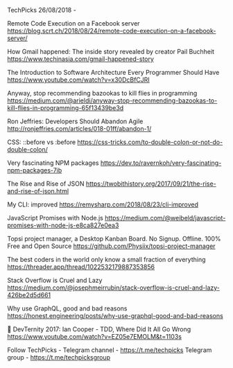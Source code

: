 TechPicks 26/08/2018 -

Remote Code Execution on a Facebook server
https://blog.scrt.ch/2018/08/24/remote-code-execution-on-a-facebook-server/

How Gmail happened: The inside story revealed by creator Pail Buchheit
https://www.techinasia.com/gmail-happened-story

The Introduction to Software Architecture Every Programmer Should Have
https://www.youtube.com/watch?v=x30DcBfCJRI

Anyway, stop recommending bazookas to kill flies in programming
https://medium.com/@arieldi/anyway-stop-recommending-bazookas-to-kill-flies-in-programming-65f13439be3d

Ron Jeffries: Developers Should Abandon Agile
http://ronjeffries.com/articles/018-01ff/abandon-1/

CSS: ::before vs :before
https://css-tricks.com/to-double-colon-or-not-do-double-colon/

Very fascinating NPM packages
https://dev.to/ravernkoh/very-fascinating-npm-packages-7ib

The Rise and Rise of JSON
https://twobithistory.org/2017/09/21/the-rise-and-rise-of-json.html

My CLI: improved
https://remysharp.com/2018/08/23/cli-improved

JavaScript Promises with Node.js
https://medium.com/@weibeld/javascript-promises-with-node-js-e8ca827e0ea3

Topsi project manager, a Desktop Kanban Board. No Signup. Offline. 100% Free and Open Source
https://github.com/Physiix/topsi-project-manager

The best coders in the world only know a small fraction of everything
https://threader.app/thread/1022532179887353856

Stack Overflow is Cruel and Lazy
https://medium.com/@josephmeirrubin/stack-overflow-is-cruel-and-lazy-426be2d5d661

Why use GraphQL, good and bad reasons
https://honest.engineering/posts/why-use-graphql-good-and-bad-reasons

🚀 DevTernity 2017: Ian Cooper - TDD, Where Did It All Go Wrong
https://www.youtube.com/watch?v=EZ05e7EMOLM&t=1103s

Follow TechPicks -
Telegram channel - https://t.me/techpicks
Telegram group - https://t.me/techpicksgroup